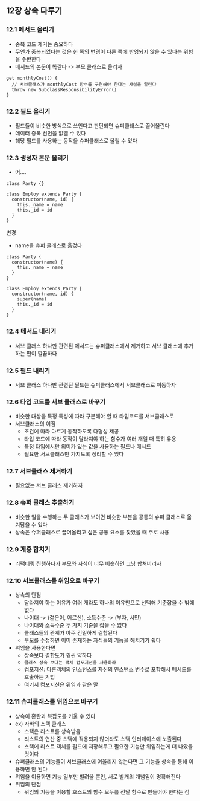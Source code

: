 ## 12장 상속 다루기     

### 12.1 메서드 올리기

- 중복 코드 제거는 중요하다
- 무언가 중복되었다는 것은 한 쪽의 변경이 다른 쪽에 반영되지 않을 수 있다는 위험을 수반한다
- 메서드의 본문이 똑같다 -> 부모 클래스로 올리자

```
get monthlyCost() {
  // 서브클래스가 monthlyCost 함수를 구현해야 한다는 사실을 알린다
  throw new SubclassResponsibilityError()
}
```

### 12.2 필드 올리기

- 필드들이 비슷한 방식으로 쓰인다고 판단되면 슈퍼클래스로 끌어올린다
- 데이터 중복 선언을 없앨 수 있다
- 해당 필드를 사용하는 동작을 슈퍼클래스로 올릴 수 있다

### 12.3 생성자 본문 올리기

- 어....

```
class Party {}

class Employ extends Party {
  constructor(name, id) {
    this._name = name
    this._id = id
  }
}
```

변경
- name을 슈퍼 클래스로 옮겼다

```
class Party {
  constructor(name) {
    this._name = name
  }
}

class Employ extends Party {
  constructor(name, id) {
    super(name)
    this._id = id
  }
}
```

### 12.4 메서드 내리기

- 서브 클래스 하나만 관련된 메서드는 슈퍼클래스에서 제거하고 서브 클래스에 추가하는 편이 깔끔하다

### 12.5 필드 내리기

- 서브 클래스 하나만 관련된 필드는 슈퍼클래스에서 서브클래스로 이동하자

### 12.6 타입 코드를 서브 클래스로 바꾸기

- 비슷한 대상을 특정 특성에 따라 구분해야 할 때 타입코드를 서브클래스로
- 서브클래스의 이점
  - 조건에 따라 다르게 동작하도록 다형성 제공
  - 타입 코드에 따라 동작이 달라져야 하는 함수가 여러 개일 때 특히 유용
  - 특정 타입에서만 의미가 있는 값을 사용하는 필드나 메서드
  - 필요한 서브클래스만 가지도록 정리할 수 있다

### 12.7 서브클래스 제거하기

- 필요없는 서브 클래스 제거하자

### 12.8 슈퍼 클래스 추출하기

- 비슷한 일을 수행하는 두 클래스가 보이면 비슷한 부분을 공통의 슈퍼 클래스로 옮겨담을 수 있다
- 상속은 슈퍼클래스로 끌어올리고 싶은 공통 요소를 찾았을 때 주로 사용

### 12.9 계층 합치기

- 리팩터링 진행하다가 부모와 자식이 너무 비슷하면 그냥 합쳐버리자

### 12.10 서브클래스를 위임으로 바꾸기

- 상속의 단점
  - 달라져야 하는 이유가 여러 개라도 하나의 이유만으로 선택해 기준잡을 수 밖에 없다
  - 나이대 -> (젊은이, 어르신), 소득수준 -> (부자, 서민)
  - 나이대와 소득수준 두 가지 기준을 잡을 수 없다
  - 클래스들의 관계가 아주 긴밀하게 결합된다
  - 부모를 수정하면 이미 존재하는 자식들의 기능을 해치기가 쉽다
- 위임을 사용한다면
  - 상속보다 결합도가 훨씬 약하다
  - `클래스 상속 보다는 객체 컴포지션을 사용하라`
  - 컴포지션: 다른객체의 인스턴스를 자신의 인스턴스 변수로 포함해서 메서드를 호출하는 기법
  - 여기서 컴포지션은 위임과 같은 말


### 12.11 슈퍼클래스를 위임으로 바꾸기

- 상속이 혼란과 복잡도를 키울 수 있다
- ex) 자바의 스택 클래스
  - 스택은 리스트를 상속받음
  - 리스트의 연산 중 스택에 적용되지 않더라도 스택 인터페이스에 노출된다
  - 스택에 리스트 객체를 필드에 저장해두고 필요한 기능만 위임하는게 더 나았을 것이다
- 슈퍼클래스의 기능들이 서브클래스에 어울리지 않는다면 그 기능을 상속을 통해 이용하면 안 된다
- 위임을 이용하면 기능 일부만 빌려올 뿐인, 서로 별개의 개념임이 명확해진다
- 위임의 단점
  - 위임의 기능을 이용할 호스트의 함수 모두를 전달 함수로 만들어야 한다는 점



